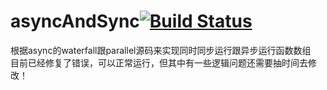 # asyncAndSync[![Build Status](https://travis-ci.org/oyosc/asyncAndSync.svg?branch=master)](https://travis-ci.org/oyosc/asyncAndSync)
根据async的waterfall跟parallel源码来实现同时同步运行跟异步运行函数数组</br>
目前已经修复了错误，可以正常运行，但其中有一些逻辑问题还需要抽时间去修改！
